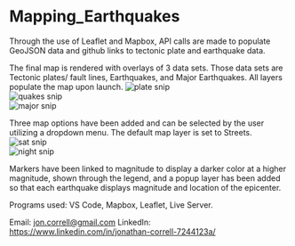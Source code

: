# Mapping_Earthquakes

Through the use of Leaflet and Mapbox, API calls are made to populate GeoJSON data and github links to tectonic plate and earthquake data. 

The final map is rendered with overlays of 3 data sets. Those data sets are Tectonic plates/ fault lines, Earthquakes, and Major Earthquakes. All layers populate the map upon launch.
![plate snip](https://user-images.githubusercontent.com/85216568/145455211-8e182196-b6b0-47c6-8aec-19b41d371e99.PNG)
<br>
![quakes snip](https://user-images.githubusercontent.com/85216568/145455240-6a6399be-4bef-4b51-9152-be1435b87b01.PNG)
<br>
![major snip](https://user-images.githubusercontent.com/85216568/145455257-1a69aeb9-9707-4142-b86f-dba93292d06a.PNG)
<br>

Three map options have been added and can be selected by the user utilizing a dropdown menu. The default map layer is set to Streets.
<br>
![sat snip](https://user-images.githubusercontent.com/85216568/145455299-2e60cfe3-ddc3-4f3c-8843-1a88bfe48358.PNG)
<br>
![night snip](https://user-images.githubusercontent.com/85216568/145455347-71a57908-9881-4a69-b51b-ce98f6db61f3.PNG)
<br>

Markers have been linked to magnitude to display a darker color at a higher magnitude, shown through the legend, and a popup layer has been added so that each earthquake displays magnitude and location of the epicenter.

Programs used: VS Code, Mapbox, Leaflet, Live Server.

Email: jon.correll@gmail.com
LinkedIn: https://www.linkedin.com/in/jonathan-correll-7244123a/

